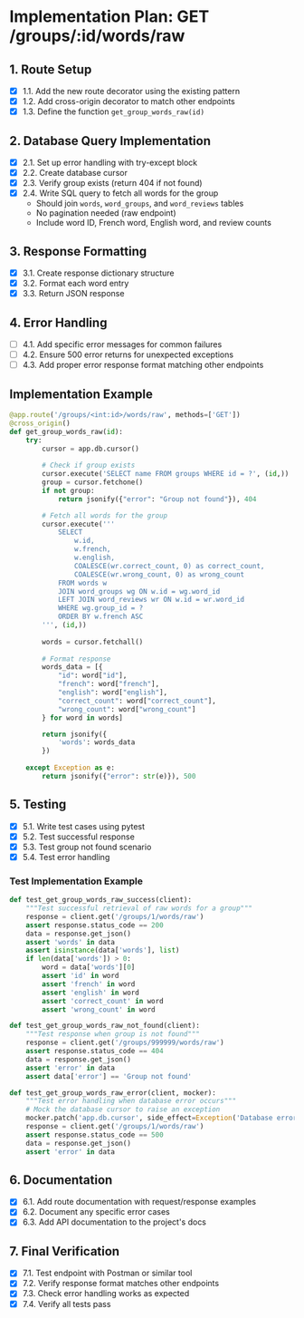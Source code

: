 # Implementation Plan: GET /groups/:id/words/raw

## 1. Route Setup
- [x] 1.1. Add the new route decorator using the existing pattern
- [x] 1.2. Add cross-origin decorator to match other endpoints
- [x] 1.3. Define the function `get_group_words_raw(id)`

## 2. Database Query Implementation
- [x] 2.1. Set up error handling with try-except block
- [x] 2.2. Create database cursor
- [x] 2.3. Verify group exists (return 404 if not found)
- [x] 2.4. Write SQL query to fetch all words for the group
  - Should join `words`, `word_groups`, and `word_reviews` tables
  - No pagination needed (raw endpoint)
  - Include word ID, French word, English word, and review counts

## 3. Response Formatting
- [x] 3.1. Create response dictionary structure
- [x] 3.2. Format each word entry
- [x] 3.3. Return JSON response

## 4. Error Handling
- [ ] 4.1. Add specific error messages for common failures
- [ ] 4.2. Ensure 500 error returns for unexpected exceptions
- [ ] 4.3. Add proper error response format matching other endpoints

## Implementation Example

```python
@app.route('/groups/<int:id>/words/raw', methods=['GET'])
@cross_origin()
def get_group_words_raw(id):
    try:
        cursor = app.db.cursor()
        
        # Check if group exists
        cursor.execute('SELECT name FROM groups WHERE id = ?', (id,))
        group = cursor.fetchone()
        if not group:
            return jsonify({"error": "Group not found"}), 404

        # Fetch all words for the group
        cursor.execute('''
            SELECT 
                w.id,
                w.french,
                w.english,
                COALESCE(wr.correct_count, 0) as correct_count,
                COALESCE(wr.wrong_count, 0) as wrong_count
            FROM words w
            JOIN word_groups wg ON w.id = wg.word_id
            LEFT JOIN word_reviews wr ON w.id = wr.word_id
            WHERE wg.group_id = ?
            ORDER BY w.french ASC
        ''', (id,))
        
        words = cursor.fetchall()
        
        # Format response
        words_data = [{
            "id": word["id"],
            "french": word["french"],
            "english": word["english"],
            "correct_count": word["correct_count"],
            "wrong_count": word["wrong_count"]
        } for word in words]

        return jsonify({
            'words': words_data
        })
        
    except Exception as e:
        return jsonify({"error": str(e)}), 500
```

## 5. Testing
- [x] 5.1. Write test cases using pytest
- [x] 5.2. Test successful response
- [x] 5.3. Test group not found scenario
- [x] 5.4. Test error handling

### Test Implementation Example

```python
def test_get_group_words_raw_success(client):
    """Test successful retrieval of raw words for a group"""
    response = client.get('/groups/1/words/raw')
    assert response.status_code == 200
    data = response.get_json()
    assert 'words' in data
    assert isinstance(data['words'], list)
    if len(data['words']) > 0:
        word = data['words'][0]
        assert 'id' in word
        assert 'french' in word
        assert 'english' in word
        assert 'correct_count' in word
        assert 'wrong_count' in word

def test_get_group_words_raw_not_found(client):
    """Test response when group is not found"""
    response = client.get('/groups/999999/words/raw')
    assert response.status_code == 404
    data = response.get_json()
    assert 'error' in data
    assert data['error'] == 'Group not found'

def test_get_group_words_raw_error(client, mocker):
    """Test error handling when database error occurs"""
    # Mock the database cursor to raise an exception
    mocker.patch('app.db.cursor', side_effect=Exception('Database error'))
    response = client.get('/groups/1/words/raw')
    assert response.status_code == 500
    data = response.get_json()
    assert 'error' in data
```

## 6. Documentation
- [x] 6.1. Add route documentation with request/response examples
- [x] 6.2. Document any specific error cases
- [x] 6.3. Add API documentation to the project's docs

## 7. Final Verification
- [x] 7.1. Test endpoint with Postman or similar tool
- [x] 7.2. Verify response format matches other endpoints
- [x] 7.3. Check error handling works as expected
- [x] 7.4. Verify all tests pass
